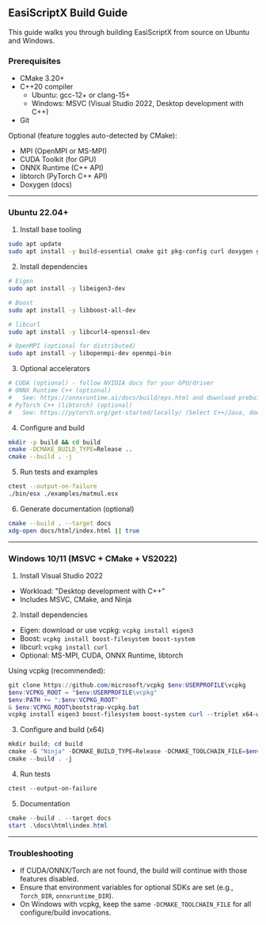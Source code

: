 ## EasiScriptX Build Guide

This guide walks you through building EasiScriptX from source on Ubuntu and Windows.

### Prerequisites
- CMake 3.20+
- C++20 compiler
  - Ubuntu: gcc-12+ or clang-15+
  - Windows: MSVC (Visual Studio 2022, Desktop development with C++)
- Git

Optional (feature toggles auto-detected by CMake):
- MPI (OpenMPI or MS-MPI)
- CUDA Toolkit (for GPU)
- ONNX Runtime (C++ API)
- libtorch (PyTorch C++ API)
- Doxygen (docs)

---
### Ubuntu 22.04+

1) Install base tooling
```bash
sudo apt update
sudo apt install -y build-essential cmake git pkg-config curl doxygen graphviz
```

2) Install dependencies
```bash
# Eigen
sudo apt install -y libeigen3-dev

# Boost
sudo apt install -y libboost-all-dev

# libcurl
sudo apt install -y libcurl4-openssl-dev

# OpenMPI (optional for distributed)
sudo apt install -y libopenmpi-dev openmpi-bin
```

3) Optional accelerators
```bash
# CUDA (optional) - follow NVIDIA docs for your GPU/driver
# ONNX Runtime C++ (optional)
#   See: https://onnxruntime.ai/docs/build/eps.html and download prebuilt C++ package
# PyTorch C++ (libtorch) (optional)
#   See: https://pytorch.org/get-started/locally/ (Select C++/Java, download libtorch)
```

4) Configure and build
```bash
mkdir -p build && cd build
cmake -DCMAKE_BUILD_TYPE=Release ..
cmake --build . -j
```

5) Run tests and examples
```bash
ctest --output-on-failure
./bin/esx ./examples/matmul.esx
```

6) Generate documentation (optional)
```bash
cmake --build . --target docs
xdg-open docs/html/index.html || true
```

---
### Windows 10/11 (MSVC + CMake + VS2022)

1) Install Visual Studio 2022
- Workload: "Desktop development with C++"
- Includes MSVC, CMake, and Ninja

2) Install dependencies
- Eigen: download or use vcpkg: `vcpkg install eigen3`
- Boost: `vcpkg install boost-filesystem boost-system`
- libcurl: `vcpkg install curl`
- Optional: MS-MPI, CUDA, ONNX Runtime, libtorch

Using vcpkg (recommended):
```powershell
git clone https://github.com/microsoft/vcpkg $env:USERPROFILE\vcpkg
$env:VCPKG_ROOT = "$env:USERPROFILE\vcpkg"
$env:PATH += ";$env:VCPKG_ROOT"
& $env:VCPKG_ROOT\bootstrap-vcpkg.bat
vcpkg install eigen3 boost-filesystem boost-system curl --triplet x64-windows
```

3) Configure and build (x64)
```powershell
mkdir build; cd build
cmake -G "Ninja" -DCMAKE_BUILD_TYPE=Release -DCMAKE_TOOLCHAIN_FILE=$env:VCPKG_ROOT\scripts\buildsystems\vcpkg.cmake ..
cmake --build . -j
```

4) Run tests
```powershell
ctest --output-on-failure
```

5) Documentation
```powershell
cmake --build . --target docs
start .\docs\html\index.html
```

---
### Troubleshooting
- If CUDA/ONNX/Torch are not found, the build will continue with those features disabled.
- Ensure that environment variables for optional SDKs are set (e.g., `Torch_DIR`, `onnxruntime_DIR`).
- On Windows with vcpkg, keep the same `-DCMAKE_TOOLCHAIN_FILE` for all configure/build invocations.


